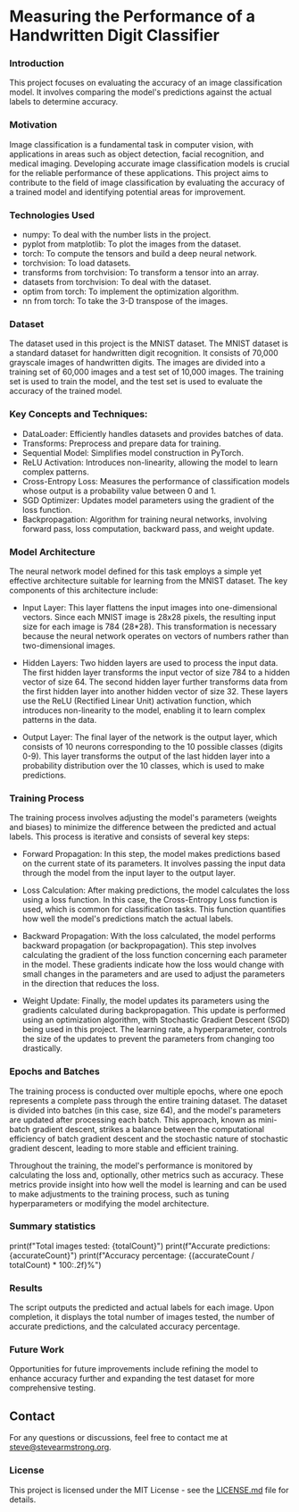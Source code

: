 # Measuring the Performance of a Handwritten Digit Classifier

### Introduction
This project focuses on evaluating the accuracy of an image classification model. It involves comparing the model's predictions against the actual labels to determine accuracy.

### Motivation

Image classification is a fundamental task in computer vision, with applications in areas such as object detection, facial recognition, and medical imaging. Developing accurate image classification models is crucial for the reliable performance of these applications. This project aims to contribute to the field of image classification by evaluating the accuracy of a trained model and identifying potential areas for improvement.

### Technologies Used
* numpy: To deal with the number lists in the project.
* pyplot from matplotlib: To plot the images from the dataset.
* torch: To compute the tensors and build a deep neural network.
* torchvision: To load datasets.
* transforms from torchvision: To transform a tensor into an array.
* datasets from torchvision: To deal with the dataset.
* optim from torch: To implement the optimization algorithm.
* nn from torch: To take the 3-D transpose of the images.


### Dataset

The dataset used in this project is the MNIST dataset. The MNIST dataset is a standard dataset for handwritten digit recognition. It consists of 70,000 grayscale images of handwritten digits. The images are divided into a training set of 60,000 images and a test set of 10,000 images. The training set is used to train the model, and the test set is used to evaluate the accuracy of the trained model.


### Key Concepts and Techniques:
* DataLoader: Efficiently handles datasets and provides batches of data.
* Transforms: Preprocess and prepare data for training.
* Sequential Model: Simplifies model construction in PyTorch.
* ReLU Activation: Introduces non-linearity, allowing the model to learn complex patterns.
* Cross-Entropy Loss: Measures the performance of classification models whose output is a probability value between 0 and 1.
* SGD Optimizer: Updates model parameters using the gradient of the loss function.
* Backpropagation: Algorithm for training neural networks, involving forward pass, loss computation, backward pass, and weight update.


### Model Architecture

The neural network model defined for this task employs a simple yet effective architecture suitable for learning from the MNIST dataset. The key components of this architecture include:

* Input Layer: This layer flattens the input images into one-dimensional vectors. Since each MNIST image is 28x28 pixels, the resulting input size for each image is 784 (28*28). This transformation is necessary because the neural network operates on vectors of numbers rather than two-dimensional images.

* Hidden Layers: Two hidden layers are used to process the input data. The first hidden layer transforms the input vector of size 784 to a hidden vector of size 64. The second hidden layer further transforms data from the first hidden layer into another hidden vector of size 32. These layers use the ReLU (Rectified Linear Unit) activation function, which introduces non-linearity to the model, enabling it to learn complex patterns in the data.

* Output Layer: The final layer of the network is the output layer, which consists of 10 neurons corresponding to the 10 possible classes (digits 0-9). This layer transforms the output of the last hidden layer into a probability distribution over the 10 classes, which is used to make predictions.

### Training Process
The training process involves adjusting the model's parameters (weights and biases) to minimize the difference between the predicted and actual labels. This process is iterative and consists of several key steps:

* Forward Propagation: In this step, the model makes predictions based on the current state of its parameters. It involves passing the input data through the model from the input layer to the output layer.

* Loss Calculation: After making predictions, the model calculates the loss using a loss function. In this case, the Cross-Entropy Loss function is used, which is common for classification tasks. This function quantifies how well the model's predictions match the actual labels.

* Backward Propagation: With the loss calculated, the model performs backward propagation (or backpropagation). This step involves calculating the gradient of the loss function concerning each parameter in the model. These gradients indicate how the loss would change with small changes in the parameters and are used to adjust the parameters in the direction that reduces the loss.

* Weight Update: Finally, the model updates its parameters using the gradients calculated during backpropagation. This update is performed using an optimization algorithm, with Stochastic Gradient Descent (SGD) being used in this project. The learning rate, a hyperparameter, controls the size of the updates to prevent the parameters from changing too drastically.

### Epochs and Batches
The training process is conducted over multiple epochs, where one epoch represents a complete pass through the entire training dataset. The dataset is divided into batches (in this case, size 64), and the model's parameters are updated after processing each batch. This approach, known as mini-batch gradient descent, strikes a balance between the computational efficiency of batch gradient descent and the stochastic nature of stochastic gradient descent, leading to more stable and efficient training.

Throughout the training, the model's performance is monitored by calculating the loss and, optionally, other metrics such as accuracy. These metrics provide insight into how well the model is learning and can be used to make adjustments to the training process, such as tuning hyperparameters or modifying the model architecture.

### Summary statistics
print(f"Total images tested: {totalCount}")
print(f"Accurate predictions: {accurateCount}")
print(f"Accuracy percentage: {(accurateCount / totalCount) * 100:.2f}%")

### Results
The script outputs the predicted and actual labels for each image. Upon completion, it displays the total number of images tested, the number of accurate predictions, and the calculated accuracy percentage.

### Future Work
Opportunities for future improvements include refining the model to enhance accuracy further and expanding the test dataset for more comprehensive testing.

## Contact
For any questions or discussions, feel free to contact me at [steve@stevearmstrong.org](mailto:steve@stevearmstrong.org).

### License
This project is licensed under the MIT License - see the [LICENSE.md](https://github.com/W0474997SteveArmstrong/cardiovascular-disease-risk-prediction/blob/main/LICENSE) file for details.